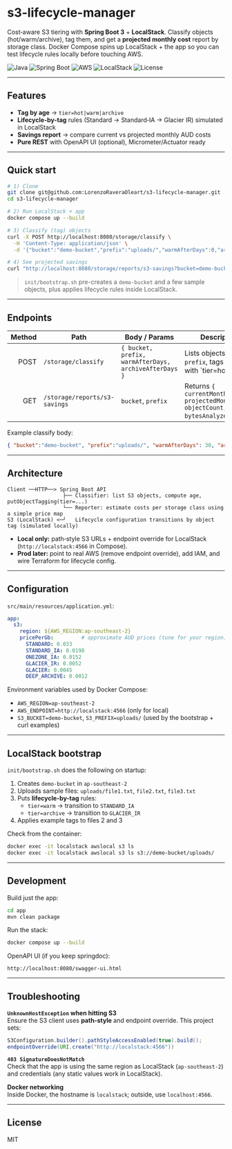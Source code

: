 # s3-lifecycle-manager

Cost‑aware S3 tiering with **Spring Boot 3** + **LocalStack**. Classify objects (hot/warm/archive), tag them, and get a **projected monthly cost** report by storage class. Docker Compose spins up LocalStack + the app so you can test lifecycle rules locally before touching AWS.

![Java](https://img.shields.io/badge/Java-17-informational) ![Spring Boot](https://img.shields.io/badge/Spring%20Boot-3.3-brightgreen) ![AWS](https://img.shields.io/badge/AWS-S3-orange) ![LocalStack](https://img.shields.io/badge/Local-LocalStack-blue) ![License](https://img.shields.io/badge/License-MIT-lightgrey)

---

##  Features
- **Tag by age** → `tier=hot|warm|archive`
- **Lifecycle-by-tag** rules (Standard → Standard‑IA → Glacier IR) simulated in LocalStack
- **Savings report** → compare current vs projected monthly AUD costs
- **Pure REST** with OpenAPI UI (optional), Micrometer/Actuator ready

---

##  Quick start

```bash
# 1) Clone
git clone git@github.com:LorenzoRaveraOleart/s3-lifecycle-manager.git
cd s3-lifecycle-manager

# 2) Run LocalStack + app
docker compose up --build

# 3) Classify (tag) objects
curl -X POST http://localhost:8080/storage/classify \
  -H 'Content-Type: application/json' \
  -d '{"bucket":"demo-bucket","prefix":"uploads/","warmAfterDays":0,"archiveAfterDays":0}'

# 4) See projected savings
curl "http://localhost:8080/storage/reports/s3-savings?bucket=demo-bucket&prefix=uploads/"
```

> `init/bootstrap.sh` pre-creates a `demo-bucket` and a few sample objects, plus applies lifecycle rules inside LocalStack.

---

##  Endpoints

| Method | Path                               | Body / Params                                             | Description |
|-------:|------------------------------------|-----------------------------------------------------------|-------------|
| POST   | `/storage/classify`                | `{ bucket, prefix, warmAfterDays, archiveAfterDays }`     | Lists objects under `prefix`, tags each with `tier=hot|warm|archive` based on age. |
| GET    | `/storage/reports/s3-savings`      | `bucket`, `prefix`                                        | Returns `{ currentMonthlyAud, projectedMonthlyAud, objectCount, bytesAnalyzed }`. |

Example classify body:
```json
{ "bucket":"demo-bucket", "prefix":"uploads/", "warmAfterDays": 30, "archiveAfterDays": 90 }
```

---

## Architecture

```
Client ──HTTP──> Spring Boot API
                  ├── Classifier: list S3 objects, compute age, putObjectTagging(tier=...)
                  └── Reporter: estimate costs per storage class using a simple price map
S3 (LocalStack) <─┘   Lifecycle configuration transitions by object tag (simulated locally)
```

- **Local only:** path‑style S3 URLs + endpoint override for LocalStack (`http://localstack:4566` in Compose).
- **Prod later:** point to real AWS (remove endpoint override), add IAM, and wire Terraform for lifecycle config.

---

## Configuration

`src/main/resources/application.yml`:
```yaml
app:
  s3:
    region: ${AWS_REGION:ap-southeast-2}
    pricePerGb:         # approximate AUD prices (tune for your region)
      STANDARD: 0.033
      STANDARD_IA: 0.0198
      ONEZONE_IA: 0.0152
      GLACIER_IR: 0.0052
      GLACIER: 0.0045
      DEEP_ARCHIVE: 0.0012
```

Environment variables used by Docker Compose:
- `AWS_REGION=ap-southeast-2`
- `AWS_ENDPOINT=http://localstack:4566` (only for local)
- `S3_BUCKET=demo-bucket`, `S3_PREFIX=uploads/` (used by the bootstrap + curl examples)

---

## LocalStack bootstrap

`init/bootstrap.sh` does the following on startup:
1. Creates `demo-bucket` in `ap-southeast-2`
2. Uploads sample files: `uploads/file1.txt`, `file2.txt`, `file3.txt`
3. Puts **lifecycle-by-tag** rules:
   - `tier=warm` → transition to `STANDARD_IA`
   - `tier=archive` → transition to `GLACIER_IR`
4. Applies example tags to files 2 and 3

Check from the container:
```bash
docker exec -it localstack awslocal s3 ls
docker exec -it localstack awslocal s3 ls s3://demo-bucket/uploads/
```

---

## Development

Build just the app:
```bash
cd app
mvn clean package
```

Run the stack:
```bash
docker compose up --build
```

OpenAPI UI (if you keep springdoc):
```
http://localhost:8080/swagger-ui.html
```

---

## Troubleshooting

**`UnknownHostException` when hitting S3**  
Ensure the S3 client uses **path‑style** and endpoint override. This project sets:
```java
S3Configuration.builder().pathStyleAccessEnabled(true).build();
endpointOverride(URI.create("http://localstack:4566"))
```

**`403 SignatureDoesNotMatch`**  
Check that the app is using the same region as LocalStack (`ap-southeast-2`) and credentials (any static values work in LocalStack).

**Docker networking**  
Inside Docker, the hostname is `localstack`; outside, use `localhost:4566`.

---

## License
MIT
